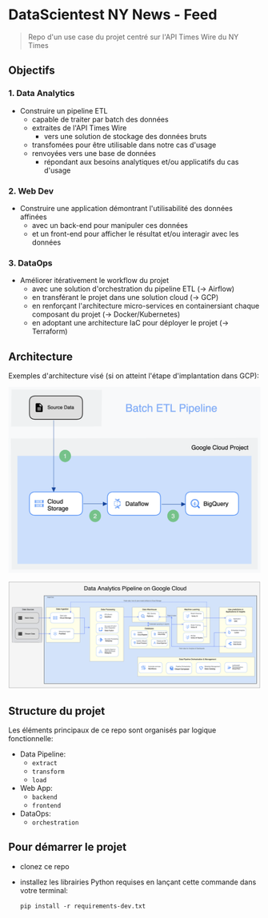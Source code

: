 # DataScientest NY News - Feed

> Repo d'un use case du projet centré sur l'API Times Wire du NY Times

## Objectifs

### 1. Data Analytics

- Construire un pipeline ETL 
  - capable de traiter par batch des données 
  - extraites de l'API Times Wire
    - vers une solution de stockage des données bruts
  - transfomées pour être utilisable dans notre cas d'usage
  - renvoyées vers une base de données
    - répondant aux besoins analytiques et/ou applicatifs du cas d'usage

### 2. Web Dev

- Construire une application démontrant l'utilisabilité des données affinées
  - avec un back-end pour manipuler ces données
  - et un front-end pour afficher le résultat et/ou interagir avec les données 

### 3. DataOps

- Améliorer itérativement le workflow du projet
  - avec une solution d'orchestration du pipeline ETL (-> Airflow)
  - en transférant le projet dans une solution cloud (-> GCP)
  - en renforçant l'architecture micro-services en containersiant chaque composant du projet (-> Docker/Kubernetes)
  - en adoptant une architecture IaC pour déployer le projet (-> Terraform)

## Architecture

Exemples d'architecture visé (si on atteint l'étape d'implantation dans GCP):

  ![Batch ETL Pipeline](assets/diagrams/batch_etl_pipeline-2023_04_29.png)

  ![Data Analaytics Pipeline](assets/diagrams/data_analytics_pipeline-2023_04_29.png)

## Structure du projet

Les éléments principaux de ce repo sont organisés par logique fonctionnelle:

  - Data Pipeline:
    - `extract`
    - `transform`
    - `load`
  - Web App:
    - `backend`
    - `frontend`
  - DataOps:
    - `orchestration`

## Pour démarrer le projet

- clonez ce repo
- installez les librairies Python requises en lançant cette commande dans votre terminal:

  ```shell
  pip install -r requirements-dev.txt 
  ```
